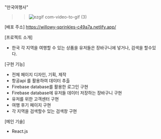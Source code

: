 


  "만국여행사"
  
> > ![ezgif com-video-to-gif (3)](https://user-images.githubusercontent.com/115339701/232436453-456baf03-132e-479b-921c-99bc6af62c3c.gif)


 [배포 주소]
  https://willowy-sprinkles-c49a7a.netlify.app/

 [프로젝트 소개]
  - 한국 각 지역을 여행할 수 있는 상품을 유저들은 장바구니에 넣거나, 검색을 할수있다.
  
 [구현 기능]
  - 전체 페이지 디자인, 기획, 제작 
  - 항공api 를 활용하여 데이터 추출
  - Firebase database를 활용한 로그인 구현
  - Firebase database에 유저들 데이터 저장하는 장바구니 구현
  - 유저를 위한 고객센터 구현
  - 여행 후기 페이지 구현
  - 각 지역을 검색할수 있는 검색창 구현

 [메인 기술]
  - React.js

  

